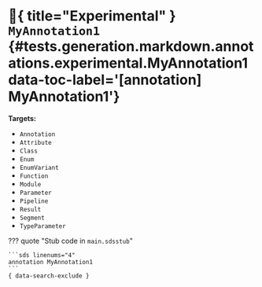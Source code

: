 [//]: # (DO NOT EDIT THIS FILE DIRECTLY. Instead, edit the corresponding stub file and execute `npm run docs:api`.)

# :test_tube:{ title="Experimental" } <code class="doc-symbol doc-symbol-annotation"></code> `MyAnnotation1` {#tests.generation.markdown.annotations.experimental.MyAnnotation1 data-toc-label='[annotation] MyAnnotation1'}

**Targets:**

- `Annotation`
- `Attribute`
- `Class`
- `Enum`
- `EnumVariant`
- `Function`
- `Module`
- `Parameter`
- `Pipeline`
- `Result`
- `Segment`
- `TypeParameter`

??? quote "Stub code in `main.sdsstub`"

    ```sds linenums="4"
    annotation MyAnnotation1
    ```
    { data-search-exclude }
